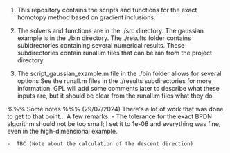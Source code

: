 1)  This repository contains the scripts and functions for the exact 
    homotopy method based on gradient inclusions.

2)  The solvers and functions are in the ./src directory. 
    The gaussian example is in the ./bin directory. 
    The ./results folder contains subidrectories containing several numerical results. 
    These subdirectories contain runall.m files that can be ran from the project directory. 

3)  The script_gaussian_example.m file in the ./bin folder allows for several options
    See the runall.m files in the ./results subdirectories for more information.
    GPL will add some comments later to describe what these inputs are, but it should
    be clear from the runall.m files what they do.

%%% Some notes %%%
(29/07/2024) There's a lot of work that was done to get to that point...
  A few remarks:
    - The tolerance for the exact BPDN algorithm should not be too small; 
      I set it to 1e-08 and everything was fine, even in the high-dimensional example.

    -  TBC (Note about the calculation of the descent direction)
